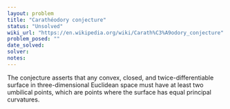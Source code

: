 ```yaml
---
layout: problem
title: "Carathéodory conjecture"
status: "Unsolved"
wiki_url: "https://en.wikipedia.org/wiki/Carath%C3%A9odory_conjecture"
problem_posed: ""
date_solved:
solver:
notes:
---
```

The conjecture asserts that any convex, closed, and twice-differentiable surface in three-dimensional Euclidean space must have at least two umbilical points, which are points where the surface has equal principal curvatures.